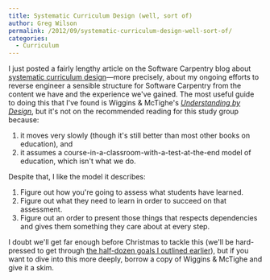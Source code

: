 ```yaml
---
title: Systematic Curriculum Design (well, sort of)
author: Greg Wilson
permalink: /2012/09/systematic-curriculum-design-well-sort-of/
categories:
  - Curriculum
---
```

I just posted a fairly lengthy article on the Software Carpentry blog about [systematic curriculum design][1]—more precisely, about my ongoing efforts to reverse engineer a sensible structure for Software Carpentry from the content we have and the experience we've gained. The most useful guide to doing this that I've found is Wiggins & McTighe's *[Understanding by Design][2]*[][2], but it's not on the recommended reading for this study group because:

1.  it moves very slowly (though it's still better than most other books on education), and
2.  it assumes a course-in-a-classroom-with-a-test-at-the-end model of education, which isn't what we do.

Despite that, I like the model it describes:

1.  Figure out how you're going to assess what students have learned.
2.  Figure out what they need to learn in order to succeed on that assessment.
3.  Figure out an order to present those things that respects dependencies and gives them something they care about at every step.

I doubt we'll get far enough before Christmas to tackle this (we'll be hard-pressed to get through [the half-dozen goals I outlined earlier][3]), but if you want to dive into this more deeply, borrow a copy of Wiggins & McTighe and give it a skim.

 [1]: http://software-carpentry.org/2012/09/systematic-curriculum-design/
 [2]: http://www.amazon.com/Understanding-Design-Expanded-2nd-Edition/dp/0131950843/
 [3]: /2012/09/12/goals/
